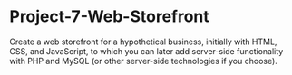 # Project-7-Web-Storefront
 Create a web storefront for a hypothetical business, initially with HTML, CSS, and JavaScript, to which you can later add server-side functionality with PHP and MySQL (or other server-side technologies if you choose).
